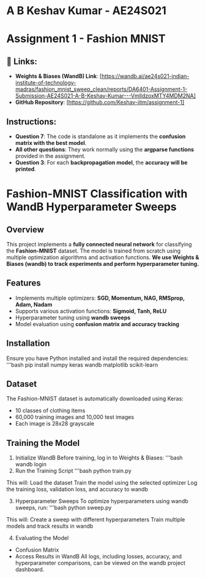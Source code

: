 # A B Keshav Kumar - AE24S021
# Assignment 1 - Fashion MNIST


## 🔗 Links:
- **Weights & Biases (WandB) Link**: [https://wandb.ai/ae24s021-indian-institute-of-technology-madras/fashion_mnist_sweep_clean/reports/DA6401-Assignment-1-Submission-AE24S021-A-B-Keshav-Kumar---VmlldzoxMTY4MDM2NA]
- **GitHub Repository**: [https://github.com/Keshav-iitm/assignment-1]



##  Instructions:
- **Question 7**: The code is standalone as it implements the **confusion matrix with the best model**.
- **All other questions**: They work normally using the **argparse functions** provided in the assignment.
- **Question 3**: For each **backpropagation model**, the **accuracy will be printed**.

# Fashion-MNIST Classification with WandB Hyperparameter Sweeps

## Overview

This project implements a **fully connected neural network** for classifying the **Fashion-MNIST** dataset. The model is trained from scratch using multiple optimization algorithms and activation functions. **We use Weights & Biases (wandb) to track experiments and perform hyperparameter tuning.**

## Features

- Implements multiple optimizers: **SGD, Momentum, NAG, RMSprop, Adam, Nadam**
- Supports various activation functions: **Sigmoid, Tanh, ReLU**
- Hyperparameter tuning using **wandb sweeps**
- Model evaluation using **confusion matrix and accuracy tracking**


## Installation
Ensure you have Python installed and install the required dependencies:
 '''bash
pip install numpy keras wandb matplotlib scikit-learn

## Dataset
The Fashion-MNIST dataset is automatically downloaded using Keras:
- 10 classes of clothing items
- 60,000 training images and 10,000 test images
- Each image is 28x28 grayscale

## Training the Model
1. Initialize WandB
Before training, log in to Weights & Biases:
'''bash
wandb login
2. Run the Training Script
'''bash
python train.py

This will:
Load the dataset
Train the model using the selected optimizer
Log the training loss, validation loss, and accuracy to wandb

3. Hyperparameter Sweeps
To optimize hyperparameters using wandb sweeps, run:
'''bash
python sweep.py

This will:
Create a sweep with different hyperparameters
Train multiple models and track results in wandb

4. Evaluating the Model
  - Confusion Matrix
  - Access Results in WandB
All logs, including losses, accuracy, and hyperparameter comparisons, can be viewed on the wandb project dashboard.

